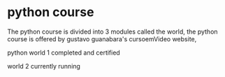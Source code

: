 # python course

The python course is divided into 3 modules called the world, the python course is offered by gustavo guanabara's cursoemVideo website,

python world 1 completed and certified

world 2 currently running